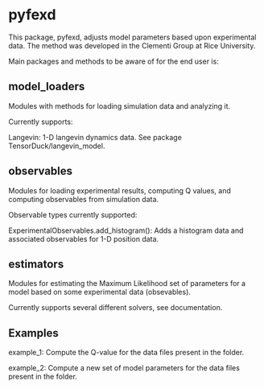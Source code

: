 pyfexd
======

This package, pyfexd, adjusts model parameters based upon experimental data. The method was developed in the Clementi Group at Rice University. 

Main packages and methods to be aware of for the end user is:

model_loaders
-------------

Modules with methods for loading simulation data and analyzing it.

Currently supports:

Langevin: 1-D langevin dynamics data. See package TensorDuck/langevin_model.

observables
-----------

Modules for loading experimental results, computing Q values, and computing observables from simulation data.

Observable types currently supported:

ExperimentalObservables.add_histogram(): Adds a histogram data and associated observables for 1-D position data.

estimators
----------

Modules for estimating the Maximum Likelihood set of parameters for a model based on some experimental data (obsevables). 

Currently supports several different solvers, see documentation. 


Examples
--------

example_1: Compute the Q-value for the data files present in the folder.

example_2: Compute a new set of model parameters for the data files present in the folder.





